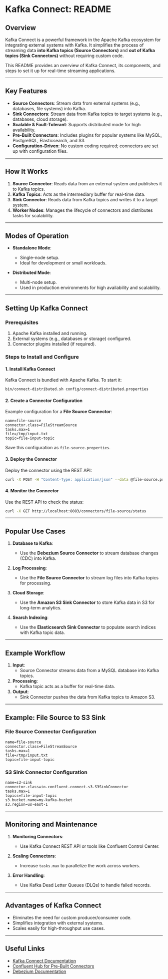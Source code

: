 
# Kafka Connect: README

## Overview
Kafka Connect is a powerful framework in the Apache Kafka ecosystem for integrating external systems with Kafka. It simplifies the process of streaming data **into Kafka topics (Source Connectors)** and **out of Kafka topics (Sink Connectors)** without requiring custom code.

This README provides an overview of Kafka Connect, its components, and steps to set it up for real-time streaming applications.

---

## Key Features
- **Source Connectors**: Stream data from external systems (e.g., databases, file systems) into Kafka.
- **Sink Connectors**: Stream data from Kafka topics to target systems (e.g., databases, cloud storage).
- **Scalable & Fault-Tolerant**: Supports distributed mode for high availability.
- **Pre-Built Connectors**: Includes plugins for popular systems like MySQL, PostgreSQL, Elasticsearch, and S3.
- **Configuration-Driven**: No custom coding required; connectors are set up with configuration files.

---

## How It Works
1. **Source Connector**: Reads data from an external system and publishes it to Kafka topics.
2. **Kafka Topics**: Acts as the intermediary buffer for real-time data.
3. **Sink Connector**: Reads data from Kafka topics and writes it to a target system.
4. **Worker Nodes**: Manages the lifecycle of connectors and distributes tasks for scalability.

---

## Modes of Operation
- **Standalone Mode**:
  - Single-node setup.
  - Ideal for development or small workloads.

- **Distributed Mode**:
  - Multi-node setup.
  - Used in production environments for high availability and scalability.

---

## Setting Up Kafka Connect

### Prerequisites
1. Apache Kafka installed and running.
2. External systems (e.g., databases or storage) configured.
3. Connector plugins installed (if required).

### Steps to Install and Configure

#### 1. Install Kafka Connect
Kafka Connect is bundled with Apache Kafka. To start it:
```bash
bin/connect-distributed.sh config/connect-distributed.properties
```

#### 2. Create a Connector Configuration
Example configuration for a **File Source Connector**:
```properties
name=file-source
connector.class=FileStreamSource
tasks.max=1
file=/tmp/input.txt
topic=file-input-topic
```
Save this configuration as `file-source.properties`.

#### 3. Deploy the Connector
Deploy the connector using the REST API:
```bash
curl -X POST -H "Content-Type: application/json" --data @file-source.properties http://localhost:8083/connectors
```

#### 4. Monitor the Connector
Use the REST API to check the status:
```bash
curl -X GET http://localhost:8083/connectors/file-source/status
```

---

## Popular Use Cases
1. **Database to Kafka**:
   - Use the **Debezium Source Connector** to stream database changes (CDC) into Kafka.

2. **Log Processing**:
   - Use the **File Source Connector** to stream log files into Kafka topics for processing.

3. **Cloud Storage**:
   - Use the **Amazon S3 Sink Connector** to store Kafka data in S3 for long-term analytics.

4. **Search Indexing**:
   - Use the **Elasticsearch Sink Connector** to populate search indices with Kafka topic data.

---

## Example Workflow
1. **Input**:
   - Source Connector streams data from a MySQL database into Kafka topics.
2. **Processing**:
   - Kafka topic acts as a buffer for real-time data.
3. **Output**:
   - Sink Connector pushes the data from Kafka topics to Amazon S3.

---

## Example: File Source to S3 Sink

### File Source Connector Configuration
```properties
name=file-source
connector.class=FileStreamSource
tasks.max=1
file=/tmp/input.txt
topic=file-input-topic
```

### S3 Sink Connector Configuration
```properties
name=s3-sink
connector.class=io.confluent.connect.s3.S3SinkConnector
tasks.max=1
topics=file-input-topic
s3.bucket.name=my-kafka-bucket
s3.region=us-east-1
```

---

## Monitoring and Maintenance
1. **Monitoring Connectors**:
   - Use Kafka Connect REST API or tools like Confluent Control Center.

2. **Scaling Connectors**:
   - Increase `tasks.max` to parallelize the work across workers.

3. **Error Handling**:
   - Use Kafka Dead Letter Queues (DLQs) to handle failed records.

---

## Advantages of Kafka Connect
- Eliminates the need for custom producer/consumer code.
- Simplifies integration with external systems.
- Scales easily for high-throughput use cases.

---

## Useful Links
- [Kafka Connect Documentation](https://kafka.apache.org/documentation/#connect)
- [Confluent Hub for Pre-Built Connectors](https://www.confluent.io/hub/)
- [Debezium Documentation](https://debezium.io/documentation/)

